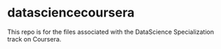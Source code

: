 # datasciencecoursera
This repo is for the files associated with the DataScience Specialization track on Coursera.
